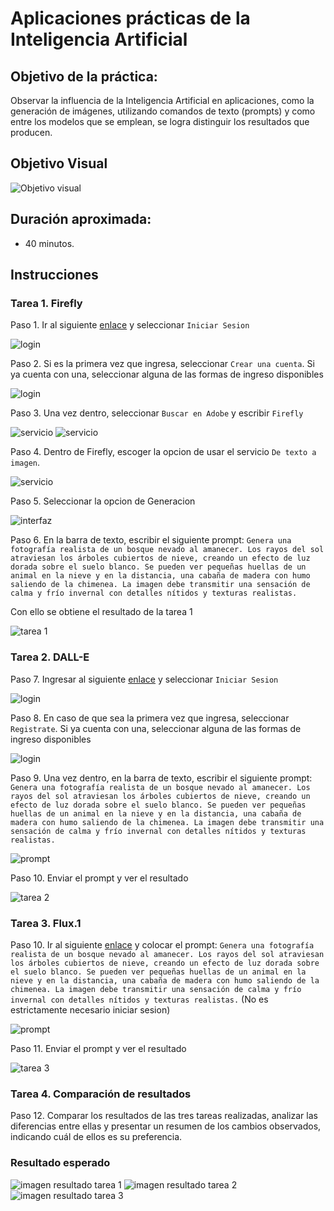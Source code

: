 # Aplicaciones prácticas de la Inteligencia Artificial

## Objetivo de la práctica:
Observar la influencia de la Inteligencia Artificial en aplicaciones, como la generación de imágenes, utilizando comandos de texto (prompts) y como entre los modelos que se emplean, se logra distinguir los resultados que producen.

## Objetivo Visual 

![Objetivo visual](/images/cap4_obj_vis.png) 

## Duración aproximada:

- 40 minutos.

## Instrucciones 

### Tarea 1. **Firefly**

Paso 1. Ir al siguiente [enlace](https://www.adobe.com/pe/products/firefly.html) y seleccionar `Iniciar Sesion`

![login](/images/cap4_1.png) 

Paso 2. Si es la primera vez que ingresa, seleccionar `Crear una cuenta`. Si ya cuenta con una, seleccionar alguna de las formas de ingreso disponibles

![login](/images/cap4_2.png) 

Paso 3. Una vez dentro, seleccionar `Buscar en Adobe` y escribir `Firefly`

![servicio](/images/cap4_3.png) 
![servicio](/images/cap4_4.png) 

Paso 4. Dentro de Firefly, escoger la opcion de usar el servicio `De texto a imagen`.

![servicio](/images/cap4_5.png) 

Paso 5. Seleccionar la opcion de Generacion

![interfaz](/images/cap4_6.png) 

Paso 6. En la barra de texto, escribir el siguiente prompt: `Genera una fotografía realista de un bosque nevado al amanecer. Los rayos del sol atraviesan los árboles cubiertos de nieve, creando un efecto de luz dorada sobre el suelo blanco. Se pueden ver pequeñas huellas de un animal en la nieve y en la distancia, una cabaña de madera con humo saliendo de la chimenea. La imagen debe transmitir una sensación de calma y frío invernal con detalles nítidos y texturas realistas.` 

Con ello se obtiene el resultado de la tarea 1

![tarea 1](/images/cap4_7.png) 


### Tarea 2. **DALL-E**

Paso 7. Ingresar al siguiente [enlace](https://chatgpt.com/) y seleccionar `Iniciar Sesion`

![login](/images/cap4_8.png) 

Paso 8. En caso de que sea la primera vez que ingresa, seleccionar `Registrate`. Si ya cuenta con una, seleccionar alguna de las formas de ingreso disponibles

![login](/images/cap4_9.png) 

Paso 9. Una vez dentro, en la barra de texto, escribir el siguiente prompt: `Genera una fotografía realista de un bosque nevado al amanecer. Los rayos del sol atraviesan los árboles cubiertos de nieve, creando un efecto de luz dorada sobre el suelo blanco. Se pueden ver pequeñas huellas de un animal en la nieve y en la distancia, una cabaña de madera con humo saliendo de la chimenea. La imagen debe transmitir una sensación de calma y frío invernal con detalles nítidos y texturas realistas.`

![prompt](/images/cap4_10.png) 

Paso 10. Enviar el prompt y ver el resultado

![tarea 2](/images/cap4_11.png) 

### Tarea 3. **Flux.1**

Paso 10. Ir al siguiente [enlace](https://grok.com/) y colocar el prompt: `Genera una fotografía realista de un bosque nevado al amanecer. Los rayos del sol atraviesan los árboles cubiertos de nieve, creando un efecto de luz dorada sobre el suelo blanco. Se pueden ver pequeñas huellas de un animal en la nieve y en la distancia, una cabaña de madera con humo saliendo de la chimenea. La imagen debe transmitir una sensación de calma y frío invernal con detalles nítidos y texturas realistas.` (No es estrictamente necesario iniciar sesion)

![prompt](/images/cap4_12.png) 

Paso 11. Enviar el prompt y ver el resultado

![tarea 3](/images/cap4_13.png) 

### Tarea 4. **Comparación de resultados**

Paso 12. Comparar los resultados de las tres tareas realizadas, analizar las diferencias entre ellas y presentar un resumen de los cambios observados, indicando cuál de ellos es su preferencia.

### Resultado esperado

![imagen resultado tarea 1](/images/cap4_7.png) 
![imagen resultado tarea 2](/images/cap4_11.png) 
![imagen resultado tarea 3](/images/cap4_13.png) 
